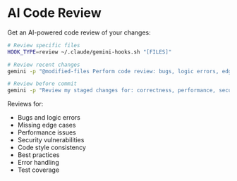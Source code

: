# AI Code Review

Get an AI-powered code review of your changes:

```bash
# Review specific files
HOOK_TYPE=review ~/.claude/gemini-hooks.sh "[FILES]"

# Review recent changes
gemini -p "@modified-files Perform code review: bugs, logic errors, edge cases, performance, security"

# Review before commit
gemini -p "Review my staged changes for: correctness, performance, security, best practices"
```

Reviews for:
- Bugs and logic errors
- Missing edge cases
- Performance issues
- Security vulnerabilities
- Code style consistency
- Best practices
- Error handling
- Test coverage